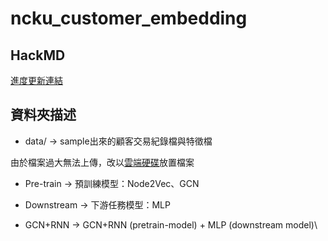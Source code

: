 # ncku_customer_embedding

## HackMD 
[進度更新連結](https://hackmd.io/@udothemath/ncku_embedding_ext)

## 資料夾描述
* data/ -> sample出來的顧客交易紀錄檔與特徵檔

由於檔案過大無法上傳，改以[雲端硬碟](https://drive.google.com/drive/folders/1Vw6jKoEhqmnmvbxh-kqh4xY-o2Ymr1d5?usp=sharing)放置檔案

* Pre-train -> 預訓練模型：Node2Vec、GCN

* Downstream -> 下游任務模型：MLP

* GCN+RNN -> GCN+RNN (pretrain-model) + MLP (downstream model)\


